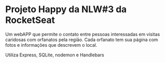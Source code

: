 # Projeto Happy da NLW#3 da RocketSeat

Um webAPP que permite o contato entre pessoas interessadas em visitas caridosas com orfanatos pela região.
Cada orfanato tem sua página com fotos e informações que descrevem o local.

Utiliza Express, SQLite, nodemon e Handlebars
